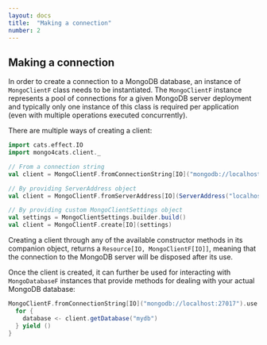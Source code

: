 ```yaml
---
layout: docs
title:  "Making a connection"
number: 2
---
```


## Making a connection

In order to create a connection to a MongoDB database, an instance of `MongoClientF` class needs to be instantiated. 
The `MongoClientF` instance represents a pool of connections for a given MongoDB server deployment and typically
only one instance of this class is required per application (even with multiple operations executed concurrently).

There are multiple ways of creating a client:

```scala
import cats.effect.IO
import mongo4cats.client._

// From a connection string
val client = MongoClientF.fromConnectionString[IO]("mongodb://localhost:27017")

// By providing ServerAddress object
val client = MongoClientF.fromServerAddress[IO](ServerAddress("localhost", 27017))

// By providing custom MongoClientSettings object
val settings = MongoClientSettings.builder.build()
val client = MongoClientF.create[IO](settings)
```

Creating a client through any of the available constructor methods in its companion object, returns a `Resource[IO, MongoClientF[IO]]`, meaning that the connection to the MongoDB server will be disposed after its use.

Once the client is created, it can further be used for interacting with `MongoDatabaseF` instances that provide methods for dealing with your actual MongoDB database:

```scala
MongoClientF.fromConnectionString[IO]("mongodb://localhost:27017").use { client =>
  for {
    database <- client.getDatabase("mydb")
  } yield ()
}
```